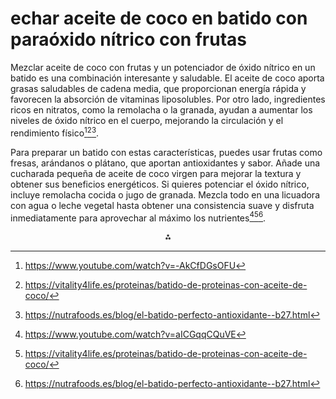 # echar aceite de coco en batido con paraóxido nítrico con frutas

Mezclar aceite de coco con frutas y un potenciador de óxido nítrico en un batido es una combinación interesante y saludable. El aceite de coco aporta grasas saludables de cadena media, que proporcionan energía rápida y favorecen la absorción de vitaminas liposolubles. Por otro lado, ingredientes ricos en nitratos, como la remolacha o la granada, ayudan a aumentar los niveles de óxido nítrico en el cuerpo, mejorando la circulación y el rendimiento físico[^2][^3][^5].

Para preparar un batido con estas características, puedes usar frutas como fresas, arándanos o plátano, que aportan antioxidantes y sabor. Añade una cucharada pequeña de aceite de coco virgen para mejorar la textura y obtener sus beneficios energéticos. Si quieres potenciar el óxido nítrico, incluye remolacha cocida o jugo de granada. Mezcla todo en una licuadora con agua o leche vegetal hasta obtener una consistencia suave y disfruta inmediatamente para aprovechar al máximo los nutrientes[^1][^3][^5].

<div style="text-align: center">⁂</div>

[^1]: https://www.youtube.com/watch?v=aICGqqCQuVE

[^2]: https://www.youtube.com/watch?v=-AkCfDGsOFU

[^3]: https://vitality4life.es/proteinas/batido-de-proteinas-con-aceite-de-coco/

[^4]: https://solnatural.bio/recipe/batido-verde-con-crujiente-de-coco-y-especias

[^5]: https://nutrafoods.es/blog/el-batido-perfecto-antioxidante--b27.html

[^6]: https://www.youtube.com/watch?v=UqSPbiokbvo

[^7]: https://www.youtube.com/watch?v=w5RMrpemQVc

[^8]: https://www.recetaslamasia.es/batido-frutos-rojos-aceite-coco/

